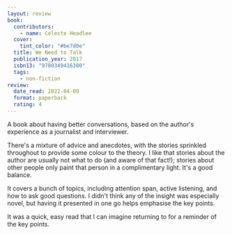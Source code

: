 ```yaml
---
layout: review
book:
  contributors:
    - name: Celeste Headlee
  cover:
    tint_color: "#be7d0e"
  title: We Need to Talk
  publication_year: 2017
  isbn13: "9780349416380"
  tags:
    - non-fiction
review:
  date_read: 2022-04-09
  format: paperback
  rating: 4
---
```


A book about having better conversations, based on the author's experience as a journalist and interviewer.

There's a mixture of advice and anecdotes, with the stories sprinkled throughout to provide some colour to the theory.
I like that stories about the author are usually not what to do (and aware of that fact!); stories about other people only paint that person in a complimentary light.
It's a good balance.

It covers a bunch of topics, including attention span, active listening, and how to ask good questions.
I didn't think any of the insight was especially novel, but having it presented in one go helps emphasise the key points.

It was a quick, easy read that I can imagine returning to for a reminder of the key points.

